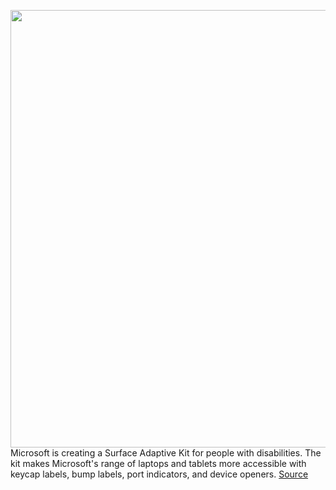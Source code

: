 <img src='https://cdn.vox-cdn.com/thumbor/Budm_qYju09xjnLb4npVZgV5opM=/0x0:1531x861/1200x800/filters:focal(644x309:888x553)/cdn.vox-cdn.com/uploads/chorus_image/image/69893265/lcimg_9d52bc5f_f647_4fc1_98c7_6b25e0f43196.0.jpg' width='700px' /><br/>
Microsoft is creating a Surface Adaptive Kit for people with disabilities. The kit makes Microsoft's range of laptops and tablets more accessible with keycap labels, bump labels, port indicators, and device openers.
<a href='https://www.theverge.com/2021/9/22/22686149/microsoft-surface-adaptive-kit-laptop-accessibility'> Source <a/>